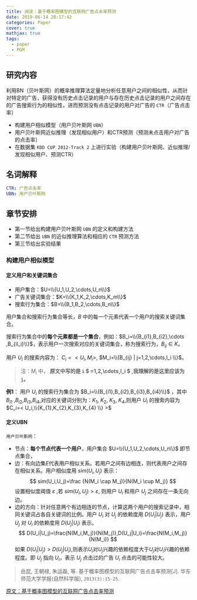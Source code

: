 ```yaml
---
title: 阅读：基于概率图模型的互联网广告点击率预测
date: 2019-06-14 20:17:42
categories: Paper
cover: true
mathjax: true
tags:
  - paper
  - PGM
---
```


## 研究内容
利用BN（贝叶斯网）的概率推理算法定量地分析任意用户之间的相似性，从而针对特定的广告，获得没有历史点击记录的用户与存在历史点击记录的用户之间存在的广告搜索行为的相似性，进而预测没有点击记录的用户对广告的 `CTR`（广告点击率）

 - 构建用户相似模型（用户贝叶斯网 `UBN`）
 - 用户贝叶斯网近似推理（发现相似用户）和CTR预测（预测未点击用户对广告的点击率）
 - 在数据集 `KDD CUP 2012-Track 2` 上进行实验（构建用户贝叶斯网、近似推理/发现相似用户、预测CTR）

## 名词解释
```yaml
CTR: 广告点击率
UBN: 用户贝叶斯网
```

## 章节安排
- 第一节给出构建用户贝叶斯网 `UBN` 的定义和构建方法
- 第二节给出 `UBN` 的近似推理算法和相应的 `CTR` 预测方法
- 第三节给出实验结果

### 构建用户相似模型

#### 定义用户和关键词集合
- 用户集合：$U=\\{U_1,U_2,\cdots,U_n\\}$
- 广告关键词集合：$K=\\{K_1,K_2,\cdots,K_m\\}$
- 搜索行为集合：$B=\\{B_1,B_2,\cdots,B_n\\}$

用户集合和搜索行为集合等长，$B$ 中的每一个元素代表一个用户的搜索关键词集合。

搜索行为集合中的**每个元素都是一个集合**，例如：$B_i=\\{B_{i1},B_{i2},\cdots
,B_{il_i}\\}$，表示用户一次搜索对应的关键词集合，称为搜索行为，$B_{ij} \in K$。

用户 $U_i$ 的搜索内容为： $C_i=< U_i,M_i >$, $M_i=\\{B_{ij} | j=1,2,\cdots,l_i \\}$。
>注：$M_i$ 中， **原文中写的是 `i` $ =1,2,\cdots,l_i $ ,我理解的是这里应该为`j`。**

**例1**：
用户 $U_i$ 的搜索行为集合为 $B_i=\\{B_{i1},B_{i2},B_{i3},B_{i4}\\}$ ，其中 $B_{i1}$ ,$B_{i2}$,$B_{i3}$,$B_{i4}$,对应的关键词分别为：$K_{1}$, $K_{2}$, $K_{3}$, $K_{4}$,则用户 $U_i$ 的搜索内容为 $C_i=< U_i,\\{K_{1},K_{2},K_{3},K_{4} \\} >$


#### 定义UBN
`用户贝叶斯网`：
- 节点：**每个节点代表一个用户**，用户集合 $U=\\{U_1,U_2,\cdots,U_n\\}$ 即节点集合，
- 边：有向边集$E$代表用户相似关系。若用户之间有边相连，则代表用户之间存在相似关系。用户相似度用 $sim(U_i,U_j)$ 表示：
$$
sim(U_i,U_j)=\frac {N(M_i \cap M_j)}{N(M_i \cup M_j)}
$$
设置相似度阈值 $\varepsilon$ ,若 $sim(U_i,U_j)>\varepsilon$, 则用户 $U_i$ 和用户 $U_j$ 之间存在一条无向边。
- 边的方向：针对任意两个有边相连的节点，计算这两个用户的搜索记录中，相同关键词占各自关键词的比例。用户 $U_i$ 对 $U_j$ 的依赖度用 $D(U_i|U_j)$ 表示，用户 $U_j$ 对 $U_i$ 的依赖度用 $D(U_j|U_i)$ 表示。
$$
  D(U_i|U_j)=\frac{N(M_i,M_j)}{N(M_j)},D(U_j|U_i)=\frac{N(M_i,M_j)}{N(M_i)}
$$
如果 $D(U_i|U_j)>D(U_j|U_i)$,则表示$U_i$对$U_j$兴趣的依赖程度大于$U_j$对$U_i$兴趣的依赖程度。即 $U_j$ 指向 $U_i$，表示 $U_j$ 点击过的广告 $U_i$ 点击的可能性较大。

> 岳昆, 王朝禄, 朱运磊, 等. 基于概率图模型的互联网广告点击率预测[J]. 华东师范大学学报(自然科学版), `2013(3):15-25`.

[原文：基于概率图模型的互联网广告点击率预测](/assets/基于概率图模型的互联网广告点击率预测.pdf)
